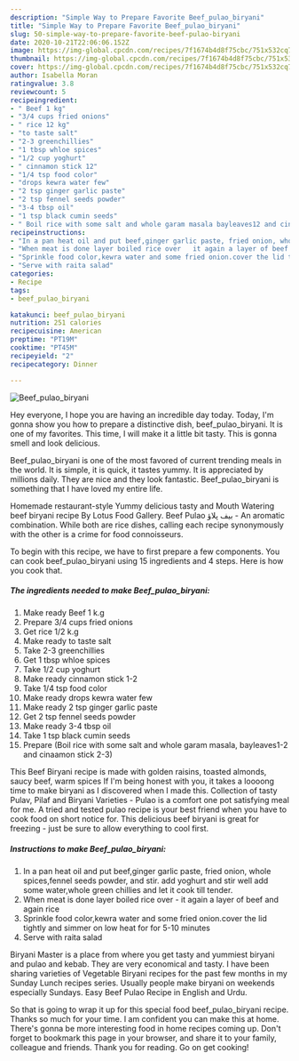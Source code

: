 ```yaml
---
description: "Simple Way to Prepare Favorite Beef_pulao_biryani"
title: "Simple Way to Prepare Favorite Beef_pulao_biryani"
slug: 50-simple-way-to-prepare-favorite-beef-pulao-biryani
date: 2020-10-21T22:06:06.152Z
image: https://img-global.cpcdn.com/recipes/7f1674b4d8f75cbc/751x532cq70/beef_pulao_biryani-recipe-main-photo.jpg
thumbnail: https://img-global.cpcdn.com/recipes/7f1674b4d8f75cbc/751x532cq70/beef_pulao_biryani-recipe-main-photo.jpg
cover: https://img-global.cpcdn.com/recipes/7f1674b4d8f75cbc/751x532cq70/beef_pulao_biryani-recipe-main-photo.jpg
author: Isabella Moran
ratingvalue: 3.8
reviewcount: 5
recipeingredient:
- " Beef 1 kg"
- "3/4 cups fried onions"
- " rice 12 kg"
- "to taste salt"
- "2-3 greenchillies"
- "1 tbsp whloe spices"
- "1/2 cup yoghurt"
- " cinnamon stick 12"
- "1/4 tsp food color"
- "drops kewra water few"
- "2 tsp ginger garlic paste"
- "2 tsp fennel seeds powder"
- "3-4 tbsp oil"
- "1 tsp black cumin seeds"
- " Boil rice with some salt and whole garam masala bayleaves12 and cinaamon stick 23"
recipeinstructions:
- "In a pan heat oil and put beef,ginger garlic paste, fried onion, whole spices,fennel seeds powder, and stir. add yoghurt and stir well add some water,whole green chillies and let it cook till tender."
- "When meat is done layer boiled rice over   it again a layer of beef and again rice"
- "Sprinkle food color,kewra water and some fried onion.cover the lid tightly and simmer on low heat for for 5-10 minutes"
- "Serve with raita salad"
categories:
- Recipe
tags:
- beef_pulao_biryani

katakunci: beef_pulao_biryani 
nutrition: 251 calories
recipecuisine: American
preptime: "PT19M"
cooktime: "PT45M"
recipeyield: "2"
recipecategory: Dinner

---
```



![Beef_pulao_biryani](https://img-global.cpcdn.com/recipes/7f1674b4d8f75cbc/751x532cq70/beef_pulao_biryani-recipe-main-photo.jpg)

Hey everyone, I hope you are having an incredible day today. Today, I'm gonna show you how to prepare a distinctive dish, beef_pulao_biryani. It is one of my favorites. This time, I will make it a little bit tasty. This is gonna smell and look delicious.

Beef_pulao_biryani is one of the most favored of current trending meals in the world. It is simple, it is quick, it tastes yummy. It is appreciated by millions daily. They are nice and they look fantastic. Beef_pulao_biryani is something that I have loved my entire life.

Homemade restaurant-style Yummy delicious tasty and Mouth Watering beef biryani recipe By Lotus Food Gallery. Beef Pulao بیف پلاؤ - An aromatic combination. While both are rice dishes, calling each recipe synonymously with the other is a crime for food connoisseurs.


To begin with this recipe, we have to first prepare a few components. You can cook beef_pulao_biryani using 15 ingredients and 4 steps. Here is how you cook that.

<!--inarticleads1-->

##### The ingredients needed to make Beef_pulao_biryani:

1. Make ready  Beef 1 k.g
1. Prepare 3/4 cups fried onions
1. Get  rice 1/2 k.g
1. Make ready to taste salt
1. Take 2-3 greenchillies
1. Get 1 tbsp whloe spices
1. Take 1/2 cup yoghurt
1. Make ready  cinnamon stick 1-2
1. Take 1/4 tsp food color
1. Make ready drops kewra water few
1. Make ready 2 tsp ginger garlic paste
1. Get 2 tsp fennel seeds powder
1. Make ready 3-4 tbsp oil
1. Take 1 tsp black cumin seeds
1. Prepare  (Boil rice with some salt and whole garam masala, bayleaves1-2 and cinaamon stick 2-3)


This Beef Biryani recipe is made with golden raisins, toasted almonds, saucy beef, warm spices If I&#39;m being honest with you, it takes a loooong time to make biryani as I discovered when I made this. Collection of tasty Pulav, Pilaf and Biryani Varieties - Pulao is a comfort one pot satisfying meal for me. A tried and tested pulao recipe is your best friend when you have to cook food on short notice for. This delicious beef biryani is great for freezing - just be sure to allow everything to cool first. 

<!--inarticleads2-->

##### Instructions to make Beef_pulao_biryani:

1. In a pan heat oil and put beef,ginger garlic paste, fried onion, whole spices,fennel seeds powder, and stir. add yoghurt and stir well add some water,whole green chillies and let it cook till tender.
1. When meat is done layer boiled rice over  -  it again a layer of beef and again rice
1. Sprinkle food color,kewra water and some fried onion.cover the lid tightly and simmer on low heat for for 5-10 minutes
1. Serve with raita salad


Biryani Master is a place from where you get tasty and yummiest biryani and pulao and kebab. They are very economical and tasty. I have been sharing varieties of Vegetable Biryani recipes for the past few months in my Sunday Lunch recipes series. Usually people make biryani on weekends especially Sundays. Easy Beef Pulao Recipe in English and Urdu. 

So that is going to wrap it up for this special food beef_pulao_biryani recipe. Thanks so much for your time. I am confident you can make this at home. There's gonna be more interesting food in home recipes coming up. Don't forget to bookmark this page in your browser, and share it to your family, colleague and friends. Thank you for reading. Go on get cooking!
